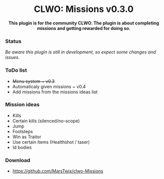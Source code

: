 <h1 align="center">
    CLWO: Missions v0.3.0
</h1>
<p align="center">
    <strong>This plugin is for the community CLWO. The plugin is about completing missions and getting rewarded for doing so.</strong>
</p>

### Status
*Be aware this plugin is still in development, so expect some changes and issues.*

### ToDo list
 - ~~Menu system ~ v0.3~~
 - Automaticaly given missions ~ v0.4
 - Add missions from the missions ideas list

### Mission ideas
 - Kills
 - Certain kills (silenced/no-scope)
 - Jump
 - Footsteps
 - Win as Traitor
 - Use certain items (Healthshot / taser)
 - Id bodies

### Download
 - https://github.com/MarsTwix/clwo-Missions
